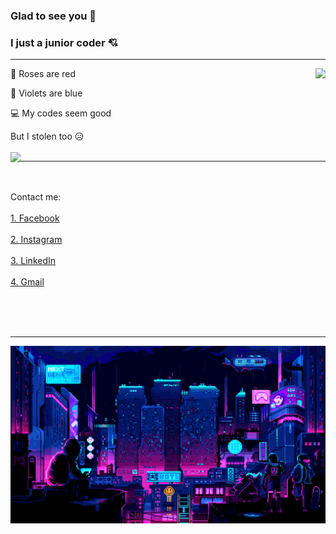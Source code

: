 ### Glad to see you :smiling_face_with_three_hearts:
### I just a junior coder :cupid:
---

<img align="right" src="https://github-readme-stats.vercel.app/api?username=dtrbinh&&show_icons=true&title_color=00ffff&icon_color=cc66ff&text_color=daf7dc&bg_color=1e2731" />

🌹 Roses are red

🌷 Violets are blue

💻 My codes seem good

But I stolen too 😥
<br></br>
<img align="left" src="https://github-readme-stats-anuraghazra1.vercel.app/api/top-langs/?username=dtrbinh&theme=material-palenight&langs_count=10&hide=shell,pug,ejs,scss,php,powershell,batchfile,richtextformat" />

---

<p align="left">
  <br></br>
  Contact me: <br></br>
  <a href="https://www.facebook.com/bin.do.jjw/">1. Facebook</a> <br></br>
  <a href="https://www.instagram.com/bin_do.02/">2. Instagram</a> <br></br>
  <a align="right" href="https://www.linkedin.com/in/%C4%91%E1%BB%97-tr%E1%BA%A7n-b%C3%ACnh-419665215/">3. LinkedIn</a> <br></br>
  <a href="dotranbinhqng02@gmail.com/">4. Gmail</a> <br></br>
</p>
<br></br>

---

<img src="https://github.com/dtrbinh/dtrbinh/blob/main/img/9bc27292880429.5e569ff84e4d0.gif" />

